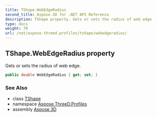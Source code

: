 ```yaml
---
title: TShape.WebEdgeRadius
second_title: Aspose.3D for .NET API Reference
description: TShape property. Gets or sets the radius of web edge
type: docs
weight: 70
url: /net/aspose.threed.profiles/tshape/webedgeradius/
---
```

## TShape.WebEdgeRadius property

Gets or sets the radius of web edge.

```csharp
public double WebEdgeRadius { get; set; }
```

### See Also

* class [TShape](../)
* namespace [Aspose.ThreeD.Profiles](../../../aspose.threed.profiles/)
* assembly [Aspose.3D](../../../)


